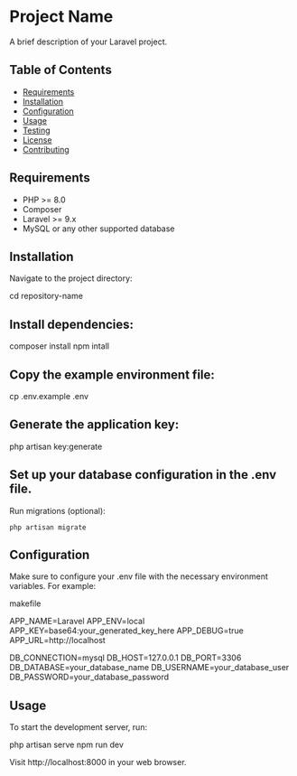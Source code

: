 # Project Name

A brief description of your Laravel project.

## Table of Contents

- [Requirements](#requirements)
- [Installation](#installation)
- [Configuration](#configuration)
- [Usage](#usage)
- [Testing](#testing)
- [License](#license)
- [Contributing](#contributing)

## Requirements

- PHP >= 8.0
- Composer
- Laravel >= 9.x
- MySQL or any other supported database

## Installation

Navigate to the project directory:

cd repository-name

## Install dependencies:

composer install
npm intall 
## Copy the example environment file:

cp .env.example .env

## Generate the application key:

php artisan key:generate

## Set up your database configuration in the .env file.

Run migrations (optional):

    php artisan migrate

## Configuration

Make sure to configure your .env file with the necessary environment variables. For example:

makefile

APP_NAME=Laravel
APP_ENV=local
APP_KEY=base64:your_generated_key_here
APP_DEBUG=true
APP_URL=http://localhost

DB_CONNECTION=mysql
DB_HOST=127.0.0.1
DB_PORT=3306
DB_DATABASE=your_database_name
DB_USERNAME=your_database_user
DB_PASSWORD=your_database_password

## Usage

To start the development server, run:

php artisan serve
npm run dev

Visit http://localhost:8000 in your web browser.